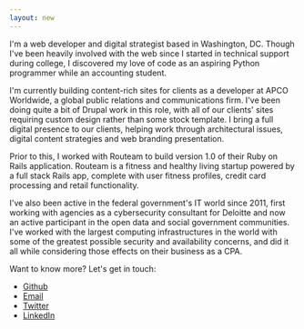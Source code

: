 ```yaml
---
layout: new
---
```

I'm a web developer and digital strategist based in Washington, DC. Though I've been heavily involved with the web since I started in technical support during college, I discovered my love of code as an aspiring Python programmer while an accounting student.

I'm currently building content-rich sites for clients as a developer at APCO Worldwide, a global public relations and communications firm. I've been doing quite a bit of Drupal work in this role, with all of our clients' sites requiring custom design rather than some stock template. I bring a full digital presence to our clients, helping work through architectural issues, digital content strategies and web branding presentation.

Prior to this, I worked with Routeam to build version 1.0 of their Ruby on Rails application. Routeam is a fitness and healthy living startup powered by a full stack Rails app, complete with user fitness profiles, credit card processing and retail functionality.

I've also been active in the federal government's IT world since 2011, first working with agencies as a cybersecurity consultant for Deloitte and now an active participant in the open data and social government communities. I've worked with the largest computing infrastructures in the world with some of the greatest possible security and availability concerns, and did it all while considering those effects on their business as a CPA. 

Want to know more? Let's get in touch:

* [Github](http://github.com/josephmosby)
* [Email](mailto:josephmosby@gmail.com)
* [Twitter](http://twitter.com/josephmosby)
* [LinkedIn](http://www.linkedin.com/pub/joseph-mosby/50/a85/59a)

